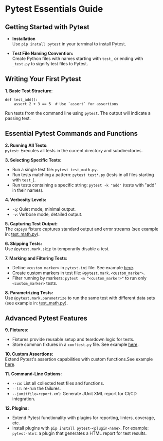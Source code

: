 # Pytest Essentials Guide


## Getting Started with Pytest

* **Installation**  
Use `pip install pytest` in your terminal to install Pytest.

* **Test File Naming Convention:**  
Create Python files with names starting with `test_` or ending with `_test.py` to signify test files to Pytest.

## Writing Your First Pytest

**1. Basic Test Structure:**  
```
def test_add():
    assert 2 + 3 == 5  # Use `assert` for assertions
```
Run tests from the command line using `pytest`. The output will indicate a passing test.

## Essential Pytest Commands and Functions

**2. Running All Tests:**  
`pytest`: Executes all tests in the current directory and subdirectories.

**3. Selecting Specific Tests:**  
- Run a single test file: `pytest test_math.py`.
- Run tests matching a pattern: `pytest test*.py` (tests in all files starting with `test_`). 
- Run tests containing a specific string: `pytest -k "add"` (tests with "add" in their names).

**4. Verbosity Levels:**  
- `-q`: Quiet mode, minimal output.
- `-v`: Verbose mode, detailed output.

**5. Capturing Test Output:**  
The `capsys` fixture captures standard output and error streams (see example in: [test_math.py](tests/test_math.py)).

**6. Skipping Tests:**  
Use `@pytest.mark.skip` to temporarily disable a test.

**7. Marking and Filtering Tests:**  
- Define `<custom_marker>` in `pytest.ini` file. See example [here](tests/pytest.ini).
- Create custom markers in test file: `@pytest.mark.<custom_marker>`.
- Filter running by markers: `pytest -m "<custom_marker>"` to run only `<custom_marker>` tests.

**8. Parametrizing Tests:**  
Use `@pytest.mark.parametrize` to run the same test with different data sets (see example in: [test_math.py](tests/test_math.py)).

## Advanced Pytest Features

**9. Fixtures:**  
- Fixtures provide reusable setup and teardown logic for tests.
- Store common fixtures in a `conftest.py` file. See example [here](tests/conftest.py).

**10. Custom Assertions:**  
Extend Pytest's assertion capabilities with custom functions.See example [here](tests/custom_assertions.py).

**11. Command-Line Options:**  
- `--co`: List all collected test files and functions.
- `--lf`: re-run the failures.
- `--junitfile=report.xml`: Generate JUnit XML report for CI/CD integration.

**12. Plugins:**  
- Extend Pytest functionality with plugins for reporting, linters, coverage, etc.
- Install plugins with `pip install pytest-<plugin-name>`. For example: `pytest-html`: a plugin that generates a HTML report for test results.